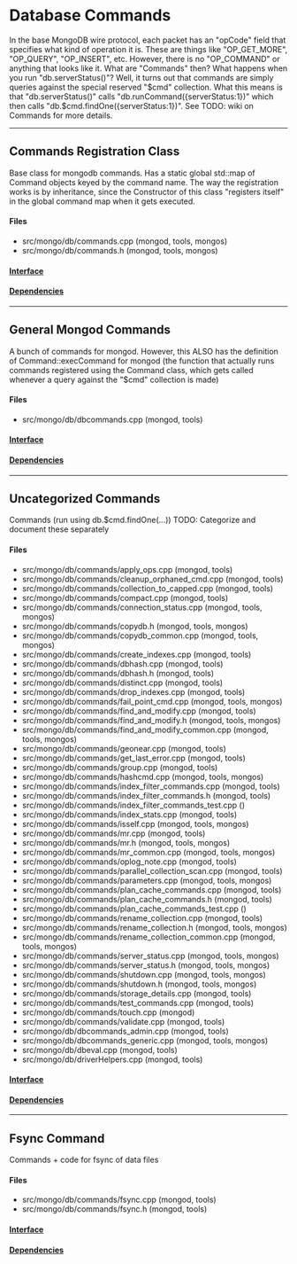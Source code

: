 # Database Commands
In the base MongoDB wire protocol, each packet has an "opCode" field that specifies what kind of operation it is.  These are things like "OP\_GET\_MORE", "OP\_QUERY", "OP\_INSERT", etc.
However, there is no "OP\_COMMAND" or anything that looks like it.  What are "Commands" then? What happens when you run "db.serverStatus()"?
Well, it turns out that commands are simply queries against the special reserved "$cmd" collection.  What this means is that "db.serverStatus()" calls "db.runCommand({serverStatus:1})" which then calls "db.$cmd.findOne({serverStatus:1})".
See TODO: wiki on Commands for more details.


-------------

## Commands Registration Class
Base class for mongodb commands. Has a static global std::map of Command objects keyed by the command name.  The way the registration works is by inheritance, since the Constructor of this class "registers itself" in the global command map when it gets executed.

#### Files
- src/mongo/db/commands.cpp   (mongod, tools, mongos)
- src/mongo/db/commands.h   (mongod, tools, mongos)

#### [Interface](interface/0)

#### [Dependencies](dependencies/0)

-------------

## General Mongod Commands
A bunch of commands for mongod. However, this ALSO has the definition of Command::execCommand for  mongod (the function that actually runs commands registered using the Command class, which gets  called whenever a query against the "$cmd" collection is made)

#### Files
- src/mongo/db/dbcommands.cpp   (mongod, tools)

#### [Interface](interface/1)

#### [Dependencies](dependencies/1)

-------------

## Uncategorized Commands
Commands (run using db.$cmd.findOne(...))
TODO: Categorize and document these separately

#### Files
- src/mongo/db/commands/apply\_ops.cpp   (mongod, tools)
- src/mongo/db/commands/cleanup\_orphaned\_cmd.cpp   (mongod, tools)
- src/mongo/db/commands/collection\_to\_capped.cpp   (mongod, tools)
- src/mongo/db/commands/compact.cpp   (mongod, tools)
- src/mongo/db/commands/connection\_status.cpp   (mongod, tools, mongos)
- src/mongo/db/commands/copydb.h   (mongod, tools, mongos)
- src/mongo/db/commands/copydb\_common.cpp   (mongod, tools, mongos)
- src/mongo/db/commands/create\_indexes.cpp   (mongod, tools)
- src/mongo/db/commands/dbhash.cpp   (mongod, tools)
- src/mongo/db/commands/dbhash.h   (mongod, tools)
- src/mongo/db/commands/distinct.cpp   (mongod, tools)
- src/mongo/db/commands/drop\_indexes.cpp   (mongod, tools)
- src/mongo/db/commands/fail\_point\_cmd.cpp   (mongod, tools, mongos)
- src/mongo/db/commands/find\_and\_modify.cpp   (mongod, tools)
- src/mongo/db/commands/find\_and\_modify.h   (mongod, tools, mongos)
- src/mongo/db/commands/find\_and\_modify\_common.cpp   (mongod, tools, mongos)
- src/mongo/db/commands/geonear.cpp   (mongod, tools)
- src/mongo/db/commands/get\_last\_error.cpp   (mongod, tools)
- src/mongo/db/commands/group.cpp   (mongod, tools)
- src/mongo/db/commands/hashcmd.cpp   (mongod, tools, mongos)
- src/mongo/db/commands/index\_filter\_commands.cpp   (mongod, tools)
- src/mongo/db/commands/index\_filter\_commands.h   (mongod, tools)
- src/mongo/db/commands/index\_filter\_commands\_test.cpp   ()
- src/mongo/db/commands/index\_stats.cpp   (mongod, tools)
- src/mongo/db/commands/isself.cpp   (mongod, tools, mongos)
- src/mongo/db/commands/mr.cpp   (mongod, tools)
- src/mongo/db/commands/mr.h   (mongod, tools, mongos)
- src/mongo/db/commands/mr\_common.cpp   (mongod, tools, mongos)
- src/mongo/db/commands/oplog\_note.cpp   (mongod, tools)
- src/mongo/db/commands/parallel\_collection\_scan.cpp   (mongod, tools)
- src/mongo/db/commands/parameters.cpp   (mongod, tools, mongos)
- src/mongo/db/commands/plan\_cache\_commands.cpp   (mongod, tools)
- src/mongo/db/commands/plan\_cache\_commands.h   (mongod, tools)
- src/mongo/db/commands/plan\_cache\_commands\_test.cpp   ()
- src/mongo/db/commands/rename\_collection.cpp   (mongod, tools)
- src/mongo/db/commands/rename\_collection.h   (mongod, tools, mongos)
- src/mongo/db/commands/rename\_collection\_common.cpp   (mongod, tools, mongos)
- src/mongo/db/commands/server\_status.cpp   (mongod, tools, mongos)
- src/mongo/db/commands/server\_status.h   (mongod, tools, mongos)
- src/mongo/db/commands/shutdown.cpp   (mongod, tools, mongos)
- src/mongo/db/commands/shutdown.h   (mongod, tools, mongos)
- src/mongo/db/commands/storage\_details.cpp   (mongod, tools)
- src/mongo/db/commands/test\_commands.cpp   (mongod, tools)
- src/mongo/db/commands/touch.cpp   (mongod)
- src/mongo/db/commands/validate.cpp   (mongod, tools)
- src/mongo/db/dbcommands\_admin.cpp   (mongod, tools)
- src/mongo/db/dbcommands\_generic.cpp   (mongod, tools, mongos)
- src/mongo/db/dbeval.cpp   (mongod, tools)
- src/mongo/db/driverHelpers.cpp   (mongod, tools)

#### [Interface](interface/2)

#### [Dependencies](dependencies/2)

-------------

## Fsync Command
Commands + code for fsync of data files

#### Files
- src/mongo/db/commands/fsync.cpp   (mongod, tools)
- src/mongo/db/commands/fsync.h   (mongod, tools)

#### [Interface](interface/3)

#### [Dependencies](dependencies/3)
